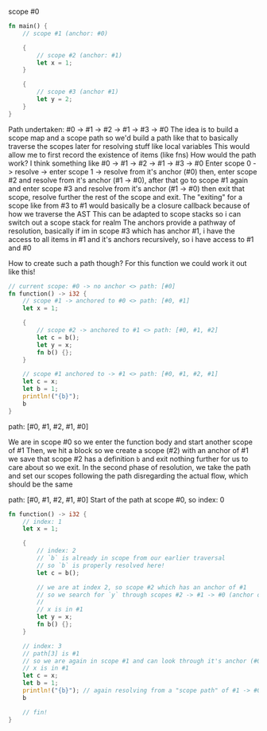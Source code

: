 scope #0
```rs
fn main() {
    // scope #1 (anchor: #0)

    {
        // scope #2 (anchor: #1)
        let x = 1;
    }

    {
        // scope #3 (anchor #1)
        let y = 2;
    }
}
```

Path undertaken: #0 -> #1 -> #2 -> #1 -> #3 -> #0
The idea is to build a scope map and a scope path
so we'd build a path like that to basically traverse the scopes later for resolving stuff like local variables
This would allow me to first record the existence of items (like fns)
How would the path work?
I think something like
#0 -> #1 -> #2 -> #1 -> #3 -> #0
Enter scope 0 -> resolve -> enter scope 1 -> resolve from it's anchor (#0)
then, enter scope #2 and resolve from it's anchor (#1 -> #0), after that
go to scope #1 again and enter scope #3 and resolve from it's anchor (#1 -> #0)
then exit that scope, resolve further the rest of the scope and exit.
The "exiting" for a scope like from #3 to #1 would basically be a closure callback
because of how we traverse the AST
This can be adapted to scope stacks so i can switch out a scope stack for realm
The anchors provide a pathway of resolution, basically
if im in scope #3 which has anchor #1, i have the access to all items in #1 and it's anchors recursively, so i have access to #1 and #0

How to create such a path though?
For this function we could work it out like this!

```rs
// current scope: #0 -> no anchor <> path: [#0]
fn function() -> i32 {
    // scope #1 -> anchored to #0 <> path: [#0, #1]
    let x = 1;

    {
        // scope #2 -> anchored to #1 <> path: [#0, #1, #2]
        let c = b();
        let y = x;
        fn b() {};
    }

    // scope #1 anchored to -> #1 <> path: [#0, #1, #2, #1]
    let c = x;
    let b = 1;
    println!("{b}");
    b
}
```
    
path: [#0, #1, #2, #1, #0]

We are in scope #0
so we enter the function body and start another scope of #1
Then, we hit a block so we create a scope (#2) with an anchor of #1
we save that scope #2 has a definition `b` and exit
nothing further for us to care about so we exit.
In the second phase of resolution, we take the path and set our scopes following the path
disregarding the actual flow, which should be the same

path: [#0, #1, #2, #1, #0]
Start of the path at scope #0, so index: 0

```rs
fn function() -> i32 {
    // index: 1
    let x = 1;

    {
        // index: 2
        // `b` is already in scope from our earlier traversal
        // so `b` is properly resolved here!
        let c = b();

        // we are at index 2, so scope #2 which has an anchor of #1
        // so we search for `y` through scopes #2 -> #1 -> #0 (anchor of #1)
        //
        // x is in #1
        let y = x;
        fn b() {};
    }

    // index: 3
    // path[3] is #1
    // so we are again in scope #1 and can look through it's anchor (#0)
    // x is in #1
    let c = x;
    let b = 1;
    println!("{b}"); // again resolving from a "scope path" of #1 -> #0
    b

    // fin!
}
```
